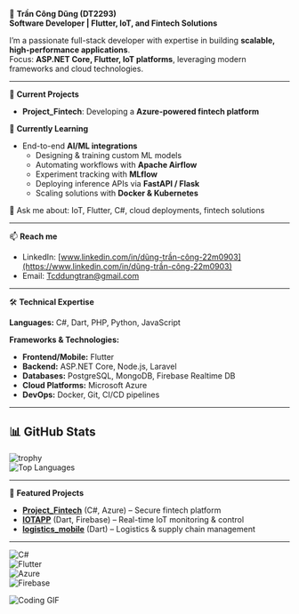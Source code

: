👋 **Trần Công Dũng (DT2293)**  
**Software Developer | Flutter, IoT, and Fintech Solutions**

I’m a passionate full-stack developer with expertise in building **scalable, high-performance applications**.  
Focus: **ASP.NET Core, Flutter, IoT platforms**, leveraging modern frameworks and cloud technologies.

---

🔭 **Current Projects**  
- **Project_Fintech**: Developing a **Azure-powered fintech platform**  

🚀 **Currently Learning**  
- End-to-end **AI/ML integrations**  
  - Designing & training custom ML models  
  - Automating workflows with **Apache Airflow**  
  - Experiment tracking with **MLflow**  
  - Deploying inference APIs via **FastAPI / Flask**  
  - Scaling solutions with **Docker & Kubernetes**  

💬 Ask me about: IoT, Flutter, C#, cloud deployments, fintech solutions  

---

📫 **Reach me**  
- LinkedIn: [www.linkedin.com/in/dũng-trần-công-22m0903](https://www.linkedin.com/in/dũng-trần-công-22m0903)  
- Email: Tcddungtran@gmail.com  

---

🛠 **Technical Expertise**  

**Languages:** C#, Dart, PHP, Python, JavaScript  

**Frameworks & Technologies:**  
- **Frontend/Mobile:** Flutter  
- **Backend:** ASP.NET Core, Node.js, Laravel  
- **Databases:** PostgreSQL, MongoDB, Firebase Realtime DB  
- **Cloud Platforms:** Microsoft Azure  
- **DevOps:** Docker, Git, CI/CD pipelines  

---

## 📊 GitHub Stats

![trophy](https://github-profile-trophy.vercel.app/?username=DT2293&theme=gruvbox)  
![Top Languages](https://github-readme-stats.vercel.app/api/top-langs/?username=DT2293&layout=compact&theme=radical)  

---

📌 **Featured Projects**  
- **[Project_Fintech](https://github.com/DT2293/Project_Fintech)** (C#, Azure) – Secure fintech platform  
- **[IOTAPP](https://github.com/DT2293/IOTAPP)** (Dart, Firebase) – Real-time IoT monitoring & control  
- **[logistics_mobile](https://github.com/DT2293/logistics_mobile)** (Dart) – Logistics & supply chain management  

---

![C#](https://img.shields.io/badge/C%23-239120?style=for-the-badge&logo=c-sharp&logoColor=white)  
![Flutter](https://img.shields.io/badge/Flutter-02569B?style=for-the-badge&logo=flutter&logoColor=white)  
![Azure](https://img.shields.io/badge/Azure-0078D4?style=for-the-badge&logo=microsoft-azure&logoColor=white)  
![Firebase](https://img.shields.io/badge/Firebase-FFCA28?style=for-the-badge&logo=firebase&logoColor=black)  

![Coding GIF](https://media.giphy.com/media/3o7aD2saalBwwftBIY/giphy.gif)
